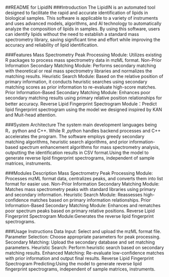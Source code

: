 ##README for LipidIN
###Introduction
The LipidIN is an automated tool designed to facilitate the rapid and accurate identification of lipids in biological samples. This software is applicable to a variety of instruments and uses advanced models, algorithms, and AI technology to automatically analyze the composition of lipids in samples. By using this software, users can identify lipids without the need to establish a standard mass spectrometry library, saving significant time and effort while improving the accuracy and reliability of lipid identification.

###Features
Mass Spectrometry Peak Processing Module: Utilizes existing R packages to process mass spectrometry data in mzML format.
Non-Prior Information Secondary Matching Module: Performs secondary matching with theoretical or real mass spectrometry libraries and normalizes the matching results.
Heuristic Search Module: Based on the relative position of primary information, it conducts heuristic searches using secondary matching scores as prior information to re-evaluate high-score matches.
Prior Information-Based Secondary Matching Module: Enhances poor secondary matching results using primary relative position relationships for better accuracy.
Reverse Lipid Fingerprint Spectrogram Module：Predict  lipid fingerprint spectrogram using the model  we designed inspired by KAN and Muit-head attention.

###System Architecture
The system  main development languages being R，python and C++. While R ,python handles backend processes and C++ accelerates the program. The software employs greedy secondary matching algorithms, heuristic search algorithms, and prior information-based spectrum enhancement algorithms for mass spectrometry analysis, outputting the identification results in CSV format.Using the model to generate reverse lipid fingerprint spectrograms, independent of sample matrices, instruments.

###Modules Description
Mass Spectrometry Peak Processing Module: Processes mzML format data, centralizes peaks, and converts them into list format for easier use.
Non-Prior Information Secondary Matching Module: Matches mass spectrometry peaks with standard libraries using primary and secondary information.
Heuristic Search Module: Reassesses high-confidence matches based on primary information relationships.
Prior Information-Based Secondary Matching Module: Enhances and rematches poor spectrum peaks based on primary relative positions.
Reverse Lipid Fingerprint Spectrogram Module:Generates the reverse lipid fingerprint spectrograms.

###Usage Instructions
Data Input: Select and upload the mzML format file.
Parameter Selection: Choose appropriate parameters for peak processing.
Secondary Matching: Upload the secondary database and set matching parameters.
Heuristic Search: Perform heuristic search based on secondary matching results.
Enhanced Matching: Re-evaluate low-confidence matches with prior information and output final results.
Reverse Lipid Fingerprint Spectrogram Predicting:Using the model to generate reverse lipid fingerprint spectrograms, independent of sample matrices, instruments.
